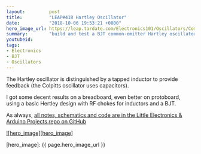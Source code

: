 ```yaml
---
layout:         post
title:          "LEAP#418 Hartley Oscillator"
date:           "2018-10-06 19:53:21 +0800"
hero_image_url: https://leap.tardate.com/Electronics101/Oscillators/CommonEmitterHartley/assets/CommonEmitterHartley_build.jpg
summary:        "build and test a BJT common-emitter Hartley oscillator"
youtubeid:
tags:
- Electronics
- BJT
- Oscillators
---
```


The Hartley oscillator is distinguished by a tapped inductor to provide feedback (the Colpitts oscillator uses capacitors).

I got some decent results on a breadboard, even better on protoboard, using a basic Hertley design with RF chokes for inductors and a BJT.

As always, [all notes, schematics and code are in the Little Electronics & Arduino Projects repo on GitHub][project]

[![hero_image][hero_image]][project]

[leap]: https://leap.tardate.com
[project]: https://github.com/tardate/LittleArduinoProjects/tree/master/Electronics101/Oscillators/CommonEmitterHartley
[hero_image]: {{ page.hero_image_url }}
